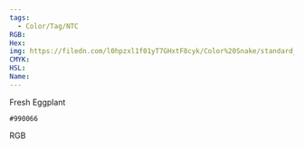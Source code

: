 ```yaml
---
tags:
  - Color/Tag/NTC
RGB:
Hex:
img: https://filedn.com/l0hpzxl1f01yT7GHxtF8cyk/Color%20Snake/standard_csv_to_svg/990066.svg
CMYK:
HSL:
Name:
---
```

Fresh Eggplant
```palette
#990066
```
RGB
